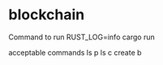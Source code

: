 # blockchain

Command to run 
RUST_LOG=info cargo run

acceptable commands 
ls p 
ls c 
create b<data>
